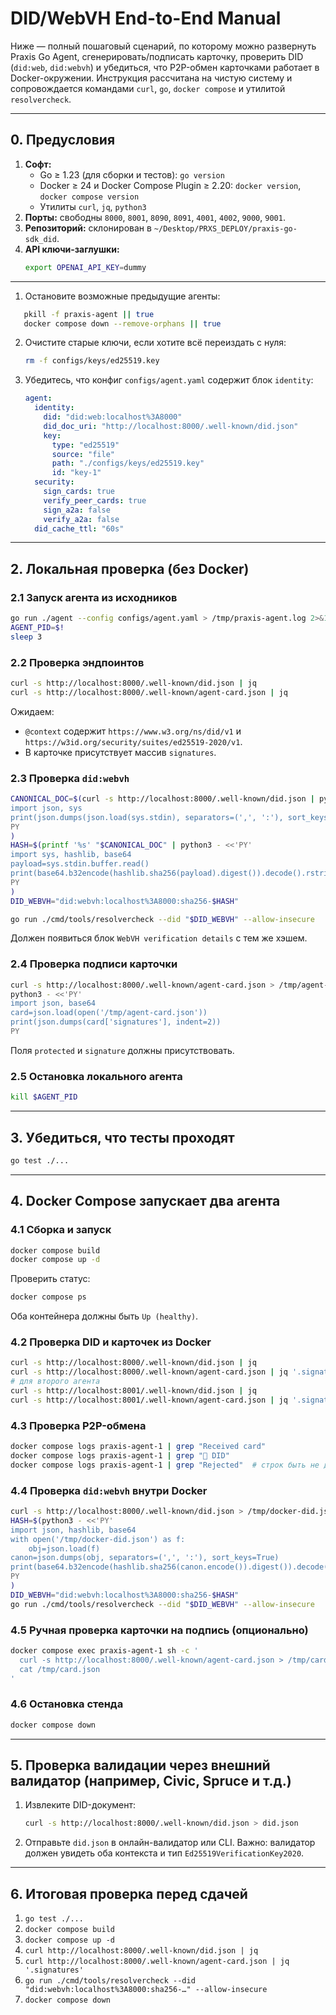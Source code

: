# DID/WebVH End-to-End Manual

Ниже — полный пошаговый сценарий, по которому можно развернуть Praxis Go Agent, сгенерировать/подписать карточку, проверить DID (`did:web`, `did:webvh`) и убедиться, что P2P-обмен карточками работает в Docker-окружении. Инструкция рассчитана на чистую систему и сопровождается командами `curl`, `go`, `docker compose` и утилитой `resolvercheck`.

---

## 0. Предусловия

1. **Софт:**
   - Go ≥ 1.23 (для сборки и тестов): `go version`
   - Docker ≥ 24 и Docker Compose Plugin ≥ 2.20: `docker version`, `docker compose version`
   - Утилиты `curl`, `jq`, `python3`
2. **Порты:** свободны `8000`, `8001`, `8090`, `8091`, `4001`, `4002`, `9000`, `9001`.
3. **Репозиторий:** склонирован в `~/Desktop/PRXS_DEPLOY/praxis-go-sdk_did`.
4. **API ключи-заглушки:**
   ```bash
   export OPENAI_API_KEY=dummy
   ```

---

1. Остановите возможные предыдущие агенты:

```bash
   pkill -f praxis-agent || true
   docker compose down --remove-orphans || true
```

2. Очистите старые ключи, если хотите всё переиздать с нуля:
   ```bash
   rm -f configs/keys/ed25519.key
   ```
3. Убедитесь, что конфиг `configs/agent.yaml` содержит блок `identity`:
   ```yaml
   agent:
     identity:
       did: "did:web:localhost%3A8000"
       did_doc_uri: "http://localhost:8000/.well-known/did.json"
       key:
         type: "ed25519"
         source: "file"
         path: "./configs/keys/ed25519.key"
         id: "key-1"
     security:
       sign_cards: true
       verify_peer_cards: true
       sign_a2a: false
       verify_a2a: false
     did_cache_ttl: "60s"
   ```

---

## 2. Локальная проверка (без Docker)

### 2.1 Запуск агента из исходников

```bash
go run ./agent --config configs/agent.yaml > /tmp/praxis-agent.log 2>&1 &
AGENT_PID=$!
sleep 3
```

### 2.2 Проверка эндпоинтов

```bash
curl -s http://localhost:8000/.well-known/did.json | jq
curl -s http://localhost:8000/.well-known/agent-card.json | jq
```

Ожидаем:

- `@context` содержит `https://www.w3.org/ns/did/v1` и `https://w3id.org/security/suites/ed25519-2020/v1`.
- В карточке присутствует массив `signatures`.

### 2.3 Проверка `did:webvh`

```bash
CANONICAL_DOC=$(curl -s http://localhost:8000/.well-known/did.json | python3 - <<'PY'
import json, sys
print(json.dumps(json.load(sys.stdin), separators=(',', ':'), sort_keys=True))
PY
)
HASH=$(printf '%s' "$CANONICAL_DOC" | python3 - <<'PY'
import sys, hashlib, base64
payload=sys.stdin.buffer.read()
print(base64.b32encode(hashlib.sha256(payload).digest()).decode().rstrip('=').lower())
PY
)
DID_WEBVH="did:webvh:localhost%3A8000:sha256-$HASH"

go run ./cmd/tools/resolvercheck --did "$DID_WEBVH" --allow-insecure
```

Должен появиться блок `WebVH verification details` с тем же хэшем.

### 2.4 Проверка подписи карточки

```bash
curl -s http://localhost:8000/.well-known/agent-card.json > /tmp/agent-card.json
python3 - <<'PY'
import json, base64
card=json.load(open('/tmp/agent-card.json'))
print(json.dumps(card['signatures'], indent=2))
PY
```

Поля `protected` и `signature` должны присутствовать.

### 2.5 Остановка локального агента

```bash
kill $AGENT_PID
```

---

## 3. Убедиться, что тесты проходят

```bash
go test ./...
```

---

## 4. Docker Compose запускает два агента

### 4.1 Сборка и запуск

```bash
docker compose build
docker compose up -d
```

Проверить статус:

```bash
docker compose ps
```

Оба контейнера должны быть `Up (healthy)`.

### 4.2 Проверка DID и карточек из Docker

```bash
curl -s http://localhost:8000/.well-known/did.json | jq
curl -s http://localhost:8000/.well-known/agent-card.json | jq '.signatures'
# для второго агента
curl -s http://localhost:8001/.well-known/did.json | jq
curl -s http://localhost:8001/.well-known/agent-card.json | jq '.signatures'
```

### 4.3 Проверка P2P-обмена

```bash
docker compose logs praxis-agent-1 | grep "Received card"
docker compose logs praxis-agent-1 | grep "🔐 DID"
docker compose logs praxis-agent-1 | grep "Rejected"  # строк быть не должно
```

### 4.4 Проверка `did:webvh` внутри Docker

```bash
curl -s http://localhost:8000/.well-known/did.json > /tmp/docker-did.json
HASH=$(python3 - <<'PY'
import json, hashlib, base64
with open('/tmp/docker-did.json') as f:
    obj=json.load(f)
canon=json.dumps(obj, separators=(',', ':'), sort_keys=True)
print(base64.b32encode(hashlib.sha256(canon.encode()).digest()).decode().rstrip('=').lower())
PY
)
DID_WEBVH="did:webvh:localhost%3A8000:sha256-$HASH"
go run ./cmd/tools/resolvercheck --did "$DID_WEBVH" --allow-insecure
```

### 4.5 Ручная проверка карточки на подпись (опционально)

```bash
docker compose exec praxis-agent-1 sh -c '
  curl -s http://localhost:8000/.well-known/agent-card.json > /tmp/card.json
  cat /tmp/card.json
'
```

### 4.6 Остановка стенда

```bash
docker compose down
```

---

## 5. Проверка валидации через внешний валидатор (например, Civic, Spruce и т.д.)

1. Извлеките DID-документ:
   ```bash
   curl -s http://localhost:8000/.well-known/did.json > did.json
   ```
2. Отправьте `did.json` в онлайн-валидатор или CLI. Важно: валидатор должен увидеть оба контекста и тип `Ed25519VerificationKey2020`.

---

## 6. Итоговая проверка перед сдачей

1. `go test ./...`
2. `docker compose build`
3. `docker compose up -d`
4. `curl http://localhost:8000/.well-known/did.json | jq`
5. `curl http://localhost:8000/.well-known/agent-card.json | jq '.signatures'`
6. `go run ./cmd/tools/resolvercheck --did "did:webvh:localhost%3A8000:sha256-…" --allow-insecure`
7. `docker compose down`
